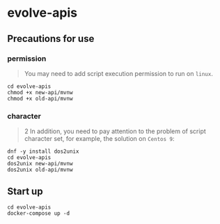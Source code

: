 # evolve-apis

## Precautions for use

### permission
> You may need to add script execution permission to run on `linux`.

```shell
cd evolve-apis
chmod +x new-api/mvnw
chmod +x old-api/mvnw
```

### character
>2  In addition, you need to pay attention to the problem of script character set, for example, the solution on `Centos 9`:

```shell
dnf -y install dos2unix 
cd evolve-apis
dos2unix new-api/mvnw
dos2unix old-api/mvnw
```

## Start up
```shell
cd evolve-apis
docker-compose up -d 
```

